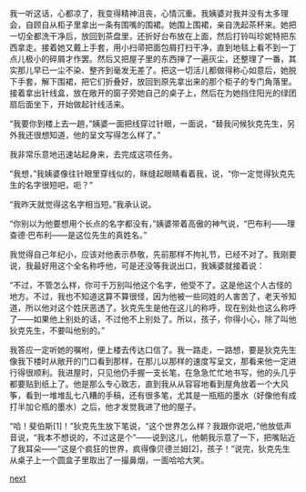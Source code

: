 
我一听这话，心都凉了，我变得精神沮丧，心情沉重。我姨婆对我并没有太多理会，自顾自从柜子里拿出一条有围嘴的围裙。她围上围裙，亲自洗起茶杯来。她把一切全都洗干净后，放回到茶盘里，还折好台布放在上面，然后打铃叫珍妮特把东西拿走。接着她又戴上手套，用小扫帚把面包屑打扫干净，直到地毯上看不到一丁点儿极小的碎屑才作罢。然后又把屋子里的东西掸了一遍灰尘，还整理了一番，其实那儿早已一尘不染、整齐到毫发无差了。把这一切活儿都做得称心如意后，她脱下手套，解下围裙，把它们折叠好，放回到原先拿出来的那个柜子的专门角落里。接着拿出针线盒，放在敞开的窗子旁她自己的桌子上，然后在为她挡住阳光的绿团扇后面坐下，开始做起针线活来。

“我要你到楼上去一趟，”姨婆一面把线穿过针眼，一面说，“替我问候狄克先生，另外我还很想知道，他的呈文写得怎么样了。”

我非常乐意地迅速站起身来，去完成这项任务。

“我想，”我姨婆像往针眼里穿线似的，眯缝起眼睛看着我，说，“你一定觉得狄克先生的名字很短吧，呃？”

“我昨天就觉得这名字相当短。”我承认说。

“你别以为他要想用个长点的名字都没有，”姨婆带着高傲的神气说，“巴布利——理查德·巴布利——是这位先生的真姓名。”

我觉得自己年纪小，应该对他表示恭敬，先前那样不拘礼节，已经不对了。我刚要说，我最好用这个全名称呼他，可是还没等我说出口，我姨婆就接着说：

“不过，不管怎么样，你可千万别叫他这个名字，他受不了。这是他这个人古怪的地方。不过，我也不知道这算不算很怪，因为他被一些同姓的人害苦了，老天爷知道，所以他对这个姓厌恶透了。狄克先生是他在这儿的称呼，现在别处也这么称呼了——如果他上别处的话，不过他不上别处了。所以，孩子，你得小心，除了叫他狄克先生，不要叫他别的。”

我答应一定听她的嘱咐，便上楼去传达口信了。我一路走，一路想，要是狄克先生像我下楼时从敞开的门口看到那样，在那儿以那样的速度写呈文，那看来他一定进行得很顺利。我进屋时，只见他仍手握一支长笔，在急急忙忙地书写，他的头几乎都要贴到纸上了。他是那么专心致志，直到我从从容容地看到屋角放着一个大风筝，看到一堆堆乱七八糟的手稿，还有很多笔，尤其是一瓶瓶的墨水（好像他有成打半加仑瓶的墨水）之后，他才发觉我进了他的屋子。

“哈！斐伯斯[1]！”狄克先生放下笔说，“这个世界怎么样？我跟你说吧，”他放低声音说，“我本不想说的，不过这是个”——说到这儿，他朝我示意了一下，把嘴贴近了我耳朵——“这是个疯狂的世界，疯得像贝德兰姆[2]，孩子！”说完，狄克先生从桌子上一个圆盒子里取出了一撮鼻烟，一面哈哈大笑。

[next](page187)